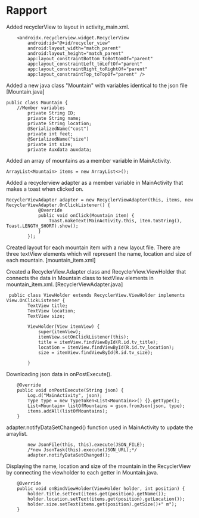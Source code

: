
# Rapport

Added recyclerView to layout in activity_main.xml.
```
    <androidx.recyclerview.widget.RecyclerView
        android:id="@+id/recycler_view"
        android:layout_width="match_parent"
        android:layout_height="match_parent"
        app:layout_constraintBottom_toBottomOf="parent"
        app:layout_constraintLeft_toLeftOf="parent"
        app:layout_constraintRight_toRightOf="parent"
        app:layout_constraintTop_toTopOf="parent" />
```
Added a new java class "Mountain" with variables identical to the json file [Mountain.java]
```
public class Mountain {
    //Member variables
        private String ID;
        private String name;
        private String location;
        @SerializedName("cost")
        private int feet;
        @SerializedName("size")
        private int size;
        private Auxdata auxdata;
```
Added an array of mountains as a member variable in MainActivity.
```
ArrayList<Mountain> items = new ArrayList<>();
```
Added a recyclerview adapter as a member variable in MainActivity that makes a toast when clicked on.
```
RecyclerViewAdapter adapter = new RecyclerViewAdapter(this, items, new RecyclerViewAdapter.OnClickListener() {
            @Override
            public void onClick(Mountain item) {
                Toast.makeText(MainActivity.this, item.toString(), Toast.LENGTH_SHORT).show();
            }
        });
```
Created layout for each mountain item with a new layout file.
There are three textView elements which will represent the name, location and size of each mountain.
[mountain_item.xml]

Created a RecyclerView.Adapter class and RecyclerView.ViewHolder that connects the data in Mountain class to textView elements in mountain_item.xml.
[RecyclerViewAdapter.java]

```
 public class ViewHolder extends RecyclerView.ViewHolder implements View.OnClickListener {
        TextView title;
        TextView location;
        TextView size;

        ViewHolder(View itemView) {
            super(itemView);
            itemView.setOnClickListener(this);
            title = itemView.findViewById(R.id.tv_title);
            location = itemView.findViewById(R.id.tv_location);
            size = itemView.findViewById(R.id.tv_size);

        }
```
Downloading json data in onPostExecute().
```
    @Override
    public void onPostExecute(String json) {
        Log.d("MainActivity", json);
        Type type = new TypeToken<List<Mountain>>() {}.getType();
        List<Mountain> listOfMountains = gson.fromJson(json, type);
        items.addAll(listOfMountains);
    }
```
adapter.notifyDataSetChanged() function used in MainActivity to update the arraylist.
```
        new JsonFile(this, this).execute(JSON_FILE);
        /*new JsonTask(this).execute(JSON_URL);*/
        adapter.notifyDataSetChanged();
```
Displaying the name, location and size of the mountain in the RecyclerView by connecting the viewholder to each getter in Mountain.java.
```
    @Override
    public void onBindViewHolder(ViewHolder holder, int position) {
        holder.title.setText(items.get(position).getName());
        holder.location.setText(items.get(position).getLocation());
        holder.size.setText(items.get(position).getSize()+" m");
    }
```